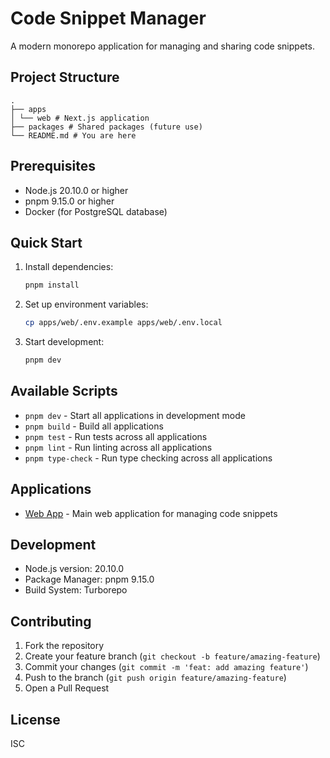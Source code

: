 # Code Snippet Manager

A modern monorepo application for managing and sharing code snippets.

## Project Structure

```
.
├── apps
│ └── web # Next.js application
├── packages # Shared packages (future use)
└── README.md # You are here
```

## Prerequisites

- Node.js 20.10.0 or higher
- pnpm 9.15.0 or higher
- Docker (for PostgreSQL database)

## Quick Start

1. Install dependencies:

   ```bash
   pnpm install
   ```

2. Set up environment variables:

   ```bash
   cp apps/web/.env.example apps/web/.env.local
   ```

3. Start development:
   ```bash
   pnpm dev
   ```

## Available Scripts

- `pnpm dev` - Start all applications in development mode
- `pnpm build` - Build all applications
- `pnpm test` - Run tests across all applications
- `pnpm lint` - Run linting across all applications
- `pnpm type-check` - Run type checking across all applications

## Applications

- [Web App](apps/web/README.md) - Main web application for managing code snippets

## Development

- Node.js version: 20.10.0
- Package Manager: pnpm 9.15.0
- Build System: Turborepo

## Contributing

1. Fork the repository
2. Create your feature branch (`git checkout -b feature/amazing-feature`)
3. Commit your changes (`git commit -m 'feat: add amazing feature'`)
4. Push to the branch (`git push origin feature/amazing-feature`)
5. Open a Pull Request

## License

ISC

